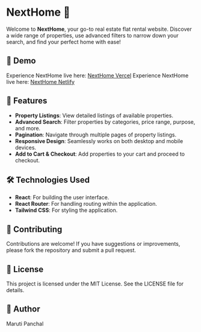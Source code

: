 # NextHome 🏡

Welcome to **NextHome**, your go-to real estate flat rental website. Discover a wide range of properties, use advanced filters to narrow down your search, and find your perfect home with ease!

## 🚀 Demo

Experience NextHome live here: [NextHome Vercel](https://totality-frontend-challenge-wzrj.vercel.app/)
Experience NextHome live here: [NextHome Netlify](https://totality-frontend-challenge-wzrj.vercel.app/)

## 📜 Features

- **Property Listings**: View detailed listings of available properties.
- **Advanced Search**: Filter properties by categories, price range, purpose, and more.
- **Pagination**: Navigate through multiple pages of property listings.
- **Responsive Design**: Seamlessly works on both desktop and mobile devices.
- **Add to Cart & Checkout**: Add properties to your cart and proceed to checkout.

## 🛠️ Technologies Used

- **React**: For building the user interface.
- **React Router**: For handling routing within the application.
- **Tailwind CSS**: For styling the application.

## 🤝 Contributing

Contributions are welcome! If you have suggestions or improvements, please fork the repository and submit a pull request.

## 📄 License

This project is licensed under the MIT License. See the LICENSE file for details.

## 👤 Author

Maruti Panchal
